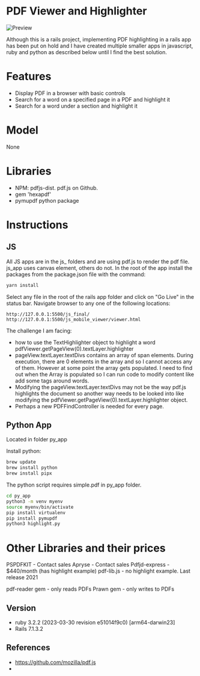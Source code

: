 # PDF Viewer and Highlighter

![Preview](preview.png)

Although this is a rails project, implementing PDF highlighting in a rails app has been put on hold and I have created multiple smaller apps in javascript, ruby and python as described below until I find the best solution.

# Features
- Display PDF in a browser with basic controls
- Search for a word on a specified page in a PDF and highlight it
- Search for a word under a section and highlight it

# Model

None

# Libraries
- NPM: pdfjs-dist. pdf.js on Github.
- gem 'hexapdf'
- pymupdf python package

# Instructions

## JS
All JS apps are in the js_ folders and are using pdf.js to render the pdf file. js_app uses canvas element, others do not. In the root of the app install the packages from the package.json file with the command:
```sh
yarn install
```

Select any file in the root of the rails app folder and click on "Go Live" in the status bar. Navigate browser to any one of the following locations:
```
http://127.0.0.1:5500/js_final/
http://127.0.0.1:5500/js_mobile_viewer/viewer.html
```

The challenge I am facing:
- how to use the TextHighlighter object to highlight a word pdfViewer.getPageView(0).textLayer.highlighter
- pageView.textLayer.textDivs contains an array of span elements. During execution, there are 0 elements in the array and so I cannot access any of them. However at some point the array gets populated. I need to find out when the Array is populated so I can run code to modify content like add some tags around words.
- Modifying the pageView.textLayer.textDivs may not be the way pdf.js highlights the document so another way needs to be looked into like modifying the pdfViewer.getPageView(0).textLayer.highlighter object.
- Perhaps a new PDFFindController is needed for every page.

## Python App
Located in folder py_app

Install python:
```sh
brew update
brew install python
brew install pipx
```

The python script requires simple.pdf in py_app folder.

```sh
cd py_app
python3 -m venv myenv
source myenv/bin/activate
pip install virtualenv
pip install pymupdf
python3 highlight.py
```

# Other Libraries and their prices
PSPDFKIT - Contact sales
Apryse - Contact sales
Pdfjd-express - $440/month (has highlight example)
pdf-lib.js - no highlight example. Last release 2021

pdf-reader gem - only reads PDFs
Prawn gem - only writes to PDFs

## Version

- ruby 3.2.2 (2023-03-30 revision e51014f9c0) [arm64-darwin23]
- Rails 7.1.3.2


## References
- https://github.com/mozilla/pdf.js
- 
